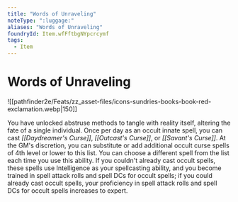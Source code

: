 ```yaml
---
title: "Words of Unraveling"
noteType: ":luggage:"
aliases: "Words of Unraveling"
foundryId: Item.wfFftbgNYpcrcymf
tags:
  - Item
---
```


# Words of Unraveling
![[pathfinder2e/Feats/zz_asset-files/icons-sundries-books-book-red-exclamation.webp|150]]

You have unlocked abstruse methods to tangle with reality itself, altering the fate of a single individual. Once per day as an occult innate spell, you can cast _[[Daydreamer's Curse]]_, _[[Outcast's Curse]]_, or _[[Savant's Curse]]_. At the GM's discretion, you can substitute or add additional occult curse spells of 4th level or lower to this list. You can choose a different spell from the list each time you use this ability. If you couldn't already cast occult spells, these spells use Intelligence as your spellcasting ability, and you become trained in spell attack rolls and spell DCs for occult spells; if you could already cast occult spells, your proficiency in spell attack rolls and spell DCs for occult spells increases to expert.
